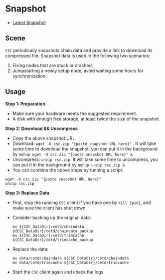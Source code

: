 # Snapshot

* [Latest Snapshot](https://github.com/coinex-smart-chain/csc-snapshots)

## Scene

`CSC` periodically snapshots chain data and provide a link to download its compressed file. Snapshot data is used in the following two scenarios:

1. Fixing nodes that are stuck or crashed;
2. Jumpstarting a newly setup node, avoid waiting some hours for synchronization.

## Usage

**Step 1: Preparation**

- Make sure your hardware meets the suggested requirement.
- A disk with enough free storage, at least twice the size of the snapshot.

**Step 2: Download && Uncompress**

- Copy the above snapshot URL
- Download: `wget -O csc.zip "{paste snapshot URL here}"` . It will take some time to download the snapshot, you can put it in the background by `nohup wget -O csc.zip "{paste snapshot URL here}" &`
- Uncompress: `unzip csc.zip`. It will take some time to uncompress, you can put it in the background by `nohup unzip csc.zip &`
- You can combine the above steps by running a script:

```
wget -O csc.zip "{paste snapshot URL here}"
unzip csc.zip
```

**Step 3: Replace Data**

- First, stop the running `CSC` client if you have one by `kill {pid}`, and make sure the client has shut down.

- Consider backing up the original data:

  ```
  mv ${CSC_DataDir}/cetd/chaindata ${CSC_DataDir}/cetd/chaindata_backup
  mv ${CSC_DataDir}/cetd/triecache ${CSC_DataDir}/cetd/triecache_backup
  ```

- Replace the data:

  ```
  mv data/cetd/chaindata ${CSC_DataDir}/cetd/chaindata
  mv data/cetd/triecache ${CSC_DataDir}/cetd/triecache
  ```

- Start the `CSC` client again and check the logs